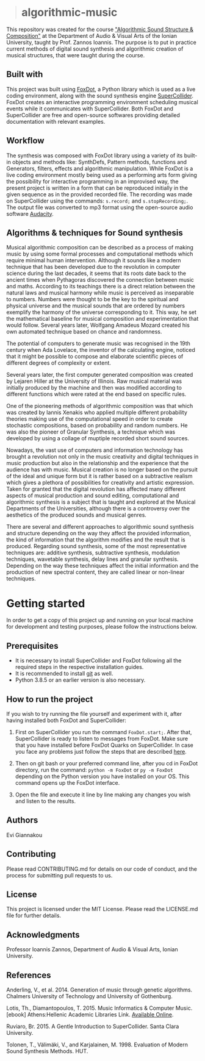 ># algorithmic-music

This repository was created for the course ["Algorithmic Sound Structure & Composition"](https://avarts.ionio.gr/en/studies/undergraduate/courses-descriptions/aud821/) at the Department of Audio & Visual Arts of the Ionian University, taught by Prof. Zannos Ioannis. The purpose is to put in practice current methods of digital sound synthesis and algorithmic creation of musical structures, that were taught during the course.

## Built with

This project was built using [FoxDot](https://foxdot.org/), a Python library which is used as a live coding environment, along with the sound synthesis engine [SuperCollider](https://supercollider.github.io/). FoxDot creates an interactive programming environment scheduling musical events while it communicates with SuperCollider. Both FoxDot and SuperCollider are free and open-source softwares providing detailed documentation with relevant examples.

## Workflow

The synthesis was composed with FoxDot library using a variety of its built-in objects and methods like: SynthDefs, Pattern methods, functions and Generators, filters, effects and algorithmic manipulation. While FoxDot is a live coding environment mostly being used as a performing arts form giving the possibility for interactive programming in an improvised way, the present project is written in a form that can be reproduced initially in the given sequence as in the provided recorded file. The recording was made on SuperCollider using the commands: `s.record;` and `s.stopRecording;`. The output file was converted to mp3 format using the open-source audio software [Audacity](https://www.audacityteam.org/).


##  Αlgorithms & techniques for Sound synthesis

Musical algorithmic composition can be described as a process of making music by using some formal processes and computational methods which require minimal human intervention. Although it sounds like a modern technique that has been developed due to the revolution in computer science during the last decades, it seems that its roots date back to the ancient times when Pythagoras discovered the connection between music and maths. According to its teachings there is a direct relation between the natural laws and musical harmony while music is perceived as inseparable to numbers. Numbers were thought to be the key to the spiritual and physical universe and the musical sounds that are ordered by numbers exemplify the harmony of the universe corresponding to it. This way, he set the mathematical baseline for musical composition and experimentation that would follow.
Several years later, Wolfgang Amadeus Mozard created his own automated technique based on chance and randomness.

The potential of computers to generate music was recognised in the 19th century when Ada Lovelace, the inventor of the calculating engine, noticed that it might be possible to compose and elaborate scientific pieces of different degrees of complexity or extent.

Several years later, the first computer generated composition was created by Lejaren Hiller at the University of Illinois. Raw musical material was initially produced by the machine and then was modified according to different functions which were rated at the end based on specific rules.

One of the pioneering methods of algorithmic composition was that which was created by Iannis Xenakis who applied multiple different probability theories making use of the computational speed in order to create stochastic compositions, based on probability and random numbers. He was also the pioneer of Granular Synthesis, a technique which was developed by using a collage of muptiple recorded short sound sources.

Nowadays, the vast use of computers and information technology has brought a revolution not only in the music creativity and digital techniques in music production but also in the relationship and the experience that the audience has with music. Musical creation is no longer based on the pursuit of the ideal and unique form but it is rather based on a subtractive realism which gives a plethora of possibilities for creativity and artistic expression. Taken for granted that the digital revolution has affected many different aspects of musical production and sound editing, computational and algorithmic synthesis is a subject that is taught and explored at the Musical Departments of the Universities, although there is a controversy over the aesthetics of the produced sounds and musical genres.

There are several and different approaches to algorithmic sound synthesis and structure depending on the way they affect the provided information, the kind of information that the algorithm modifies and the result that is produced. Regarding sound synthesis, some of the most representative techniques are: additive synthesis, subtractive synthesis, modulation techniques, wavetable synthesis, delay lines and granular synthesis. Depending on the way these techniques affect the initial information and the production of new spectral content, they are called linear or non-linear techniques.


# Getting started

In order to get a copy of this project up and running on your local machine for development and testing purposes, please follow the instructions below.

## Prerequisites

- It is necessary to install SuperCollider and FoxDot following all the required steps in the respective installation guides. 
- It is recommended to install [git](https://git-scm.com/downloads) as well.
- Python 3.8.5 or an earlier version is also necessary.

## How to run the project

If you wish to try running the file yourself and experiment with it, after having installed both FoxDot and SuperCollider:

1. First on SuperCollider you run the command `FoxDot.start;`. After that, SuperCollider is ready to listen to messages from FoxDot. Make sure that you have installed before FoxDot Quarks on SuperCollider. In case you face any problems just follow the steps that are described [here](https://forum.toplap.org/t/frequently-asked-questions/504).

2. Then on git bash or your preferred command line, after you cd in FoxDot directory, run the command: `python -m FoxDot` or `py -m FoxDot` depending on the Python version you have installed on your OS. This command opens up the FoxDot interface.

3. Open the file and execute it line by line making any changes you wish and listen to the results.

## Authors

Evi Giannakou

## Contributing

Please read CONTRIBUTING.md for details on our code of conduct, and the process for submitting pull requests to us.

## License

This project is licensed under the MIT License. Please read the LICENSE.md file for further details.

## Acknowledgments

Professor Ioannis Zannos, Department of Audio & Visual Arts, Ionian University.

## References

Anderling, V., et al. 2014. Generation of music through genetic algorithms. Chalmers University of Technology and University of Gothenburg.

Lotis, Th., Diamantopoulos, T. 2015. Music Informatics & Computer Music. [ebook] Athens:Hellenic Academic Libraries Link. [Available Online](http://hdl.handle.net/11419/4920).

Ruviaro, Br. 2015. A Gentle Introduction to SuperCollider. Santa Clara University.

Tolonen, T., Välimäki, V., and Karjalainen, M. 1998. Evaluation of Modern Sound Synthesis Methods. HUT.
